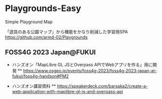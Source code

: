 # Playgrounds-Easy
Simple Playground Map

「遊具のある公園マップ」から機能をかなり削減した学習用SPA
https://github.com/armd-02/Playgrounds

## FOSS4G 2023 Japan@FUKUI
* ハンズオン「MapLibre GL JSとOverpass APIでWebアプリを作る」用に開発
** https://www.osgeo.jp/events/foss4g-2023/foss4g-2023-japan-at-fukui/foss4g-handson#PM2

* ハンズオン講習資料
** https://speakerdeck.com/barsaka2/create-a-web-application-with-maplibre-gl-js-and-overpass-api
